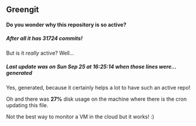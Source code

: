 ## Greengit

#### Do you wonder why this repository is so active?

##### After all it has 31724 commits!

But is it *really* active? Well...

##### Last update was on Sun Sep 25 at 16:25:14 when those lines were... generated

Yes, generated, because it certainly helps a lot to have such an active repo!

Oh and there was **27%** disk usage on the machine
where there is the cron updating this file.

Not the best way to monitor a VM in the cloud but it works! :)
